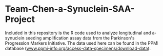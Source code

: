 # Team-Chen-a-Synuclein-SAA-Project
Included in this repository is the R code used to analyze longitudinal and a-synuclein seeding amplification assay data from the Parkinson's Progression Markers Initiative. The data used here can be found in the PPMI database (www.ppmi-info.org/access-data-specimens/download-data).
